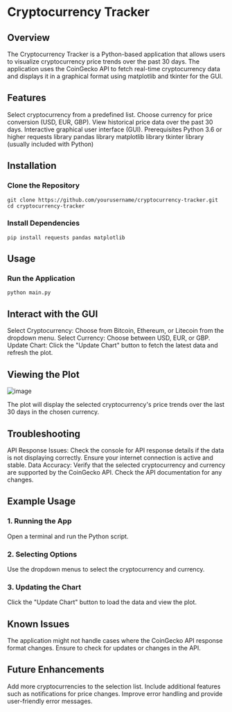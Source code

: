 # Cryptocurrency Tracker
## Overview
The Cryptocurrency Tracker is a Python-based application that allows users to visualize cryptocurrency price trends over the past 30 days. The application uses the CoinGecko API to fetch real-time cryptocurrency data and displays it in a graphical format using matplotlib and tkinter for the GUI.

## Features
Select cryptocurrency from a predefined list.
Choose currency for price conversion (USD, EUR, GBP).
View historical price data over the past 30 days.
Interactive graphical user interface (GUI).
Prerequisites
Python 3.6 or higher
requests library
pandas library
matplotlib library
tkinter library (usually included with Python)
## Installation
### Clone the Repository
~~~
git clone https://github.com/yourusername/cryptocurrency-tracker.git
cd cryptocurrency-tracker
~~~
### Install Dependencies

~~~
pip install requests pandas matplotlib
~~~
## Usage
### Run the Application

~~~
python main.py
~~~


## Interact with the GUI

Select Cryptocurrency: Choose from Bitcoin, Ethereum, or Litecoin from the dropdown menu.
Select Currency: Choose between USD, EUR, or GBP.
Update Chart: Click the "Update Chart" button to fetch the latest data and refresh the plot.
## Viewing the Plot
![image](https://github.com/user-attachments/assets/38c5475a-6cb4-4c2b-a7a5-2ce223fafbc4)

The plot will display the selected cryptocurrency's price trends over the last 30 days in the chosen currency.
## Troubleshooting
API Response Issues: Check the console for API response details if the data is not displaying correctly. Ensure your internet connection is active and stable.
Data Accuracy: Verify that the selected cryptocurrency and currency are supported by the CoinGecko API. Check the API documentation for any changes.
## Example Usage
### 1. Running the App
Open a terminal and run the Python script.
### 2. Selecting Options
Use the dropdown menus to select the cryptocurrency and currency.
### 3. Updating the Chart
Click the "Update Chart" button to load the data and view the plot.
## Known Issues
The application might not handle cases where the CoinGecko API response format changes. Ensure to check for updates or changes in the API.
## Future Enhancements
Add more cryptocurrencies to the selection list.
Include additional features such as notifications for price changes.
Improve error handling and provide user-friendly error messages.
